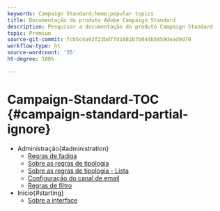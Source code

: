 ```yaml
---
keywords: Campaign Standard;home;popular topics
title: Documentação do produto Adobe Campaign Standard
description: Pesquisar a documentação do produto Campaign Standard
topic: Premium
source-git-commit: fcb5c4a92f23bdffd1082b7b044b5859dead9d70
workflow-type: ht
source-wordcount: '35'
ht-degree: 100%

---
```



# Campaign-Standard-TOC {#campaign-standard-partial-ignore}

+ Administração{#administration}
   + [Regras de fadiga](sending/using/fatigue-rules.md)
   + [Sobre as regras de tipologia](sending/using/about-typology-rules.md)
   + [Sobre as regras de tipologia - Lista](sending/using/about-typology-rules.md#typology-rules)
   + [Configuração do canal de email](administration/using/configuring-email-channel.md)
   + [Regras de filtro](sending/using/filtering-rules.md)
+ Início{#starting}
   + [Sobre a interface](start/using/about-the-interface.md)
